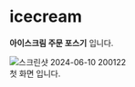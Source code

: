 # icecream
**아이스크림 주문 포스기** 입니다.

![스크린샷 2024-06-10 200122](https://github.com/tyt9/icecream/assets/143326223/1d497b1c-2016-476a-b4de-16ba7f985827)<br>
첫 화면 입니다.

